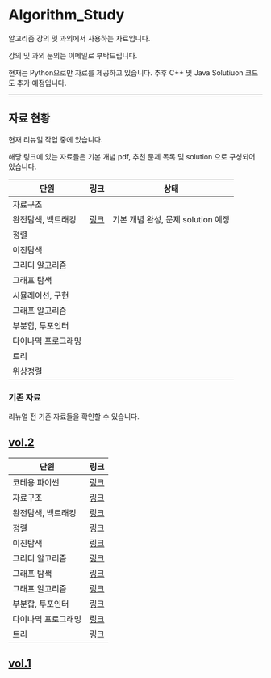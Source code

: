 Algorithm_Study
================

알고리즘 강의 및 과외에서 사용하는 자료입니다.

강의 및 과외 문의는 이메일로 부탁드립니다.

현재는 Python으로만 자료를 제공하고 있습니다. 추후 C++ 및 Java Solutiuon 코드도 추가 예정입니다.

---

## 자료 현황

현재 리뉴얼 작업 중에 있습니다.

해당 링크에 있는 자료들은 기본 개념 pdf, 추천 문제 목록 및 solution 으로 구성되어 있습니다.

|단원|링크|상태|
|---|---|---|
|자료구조|||
|완전탐색, 백트래킹|[링크](https://github.com/VSFe/Algorithm_Study/tree/main/Concept/New/02_Bruteforcing)|기본 개념 완성, 문제 solution 예정|
|정렬|||
|이진탐색|||
|그리디 알고리즘|||
|그래프 탐색|||
|시뮬레이션, 구현|||
|그래프 알고리즘|||
|부분합, 투포인터|||
|다이나믹 프로그래밍|||
|트리|||
|위상정렬|||

### 기존 자료

리뉴얼 전 기존 자료들을 확인할 수 있습니다.

[vol.2](https://github.com/VSFe/Algorithm_Study/tree/main/Concept/Prev/vol.2)
--
|단원|링크|
|---|---|
|코테용 파이썬|[링크](https://github.com/VSFe/Algorithm_Study/blob/main/Concept/Prev/vol.2/00_Special/Pythonic_Code_For_Coding_Test.md)|
|자료구조|[링크](https://github.com/VSFe/Algorithm_Study/tree/main/Concept/Prev/vol.2/01_Data_Structure)|
|완전탐색, 백트래킹|[링크](https://github.com/VSFe/Algorithm_Study/tree/main/Concept/New/02_Bruteforcing)|
|정렬|[링크](https://github.com/VSFe/Algorithm_Study/tree/main/Concept/Prev/vol.2/03_Sorting)|
|이진탐색|[링크](https://github.com/VSFe/Algorithm_Study/tree/main/Concept/Prev/vol.2/04_Binary_Search)|
|그리디 알고리즘|[링크](https://github.com/VSFe/Algorithm_Study/tree/main/Concept/Prev/vol.2/05_Greedy)|
|그래프 탐색|[링크](https://github.com/VSFe/Algorithm_Study/tree/main/Concept/Prev/vol.2/06_Graph_Traversal)|
|그래프 알고리즘|[링크](https://github.com/VSFe/Algorithm_Study/tree/main/Concept/Prev/vol.2/08_Graph_Algorithm)|
|부분합, 투포인터|[링크](https://github.com/VSFe/Algorithm_Study/tree/main/Concept/Prev/vol.2/09_Two_Pointer)|
|다이나믹 프로그래밍|[링크](https://github.com/VSFe/Algorithm_Study/tree/main/Concept/Prev/vol.2/10_Dynamic_Programming)|
|트리|[링크](https://github.com/VSFe/Algorithm_Study/tree/main/Concept/Prev/vol.2/11_Tree)|


[vol.1](https://github.com/VSFe/Algorithm_Study/tree/main/Concept/Prev/vol.1)
- 